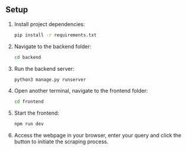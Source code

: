 ## Setup

1. Install project dependencies:

   ```bash
   pip install -r requirements.txt
   ```

2. Navigate to the backend folder:

   ```bash
   cd backend
   ```

3. Run the backend server:

   ```bash
   python3 manage.py runserver
   ```

4. Open another terminal, navigate to the frontend folder:

   ```bash
   cd frontend
   ```

5. Start the frontend:

   ```bash
   npm run dev
   ```

6. Access the webpage in your browser, enter your query and click the button to initiate the scraping process.
